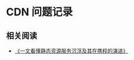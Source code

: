 # CDN 问题记录

## 相关阅读

* [《一文看懂静态资源服务沉浮及其在携程的演进》](https://blog.csdn.net/ctrip_tech/article/details/106699913)